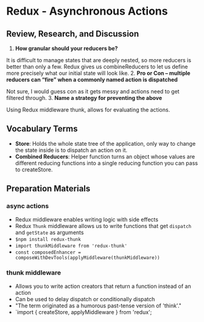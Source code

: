 # Redux - Asynchronous Actions

## Review, Research, and Discussion

1. **How granular should your reducers be?**

It is difficult to manage states that are deeply nested, so more reducers is better than only a few. Redux gives us combineReducers to let us define more precisely what our initial state will look like.
2. **Pro or Con – multiple reducers can “fire” when a commonly named action is dispatched**

Not sure, I would guess con as it gets messy and actions need to get filtered through.
3. **Name a strategy for preventing the above**

Using Redux middleware thunk, allows for evaluating the actions.

## Vocabulary Terms

- **Store**: Holds the whole state tree of the application, only way to change the state inside is to dispatch an action on it.
- **Combined Reducers**: Helper function turns an object whose values are different reducing functions into a single reducing function you can pass to createStore.

## Preparation Materials

### async actions

- Redux middleware enables writing logic with side effects
- Redux `Thunk` middleware allows us to write functions that get `dispatch` and `getState` as arguments
- `$npm install redux-thunk`
- `import thunkMiddleware from 'redux-thunk'`
- `const composedEnhancer = composeWithDevTools(applyMiddleware(thunkMiddleware))`

### thunk middleware

- Allows you to write action creators that return a function instead of an action
- Can be used to delay dispatch or conditionally dispatch
- "The term originated as a humorous past-tense version of 'think'."
- `import { createStore, applyMiddleware } from 'redux';
